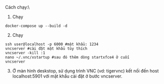Cách chạy:\
1. Chạy 
~~~
docker-compose up --build -d
~~~
2. Chạy 
~~~
ssh user@localhost -p 6000 #mật khẩu: 1234
vncserver #cài đặt mật khẩu tùy thích
vncserver -kill :1
nano ~/.vnc/xstartup #sau đó thêm dòng startxfce4 ở cuối
vncserver
~~~
3. Ở màn hình deskstop, sử dụng trình VNC (vd: tigervnc) kết nối đến host localhost:5901 với mật khẩu cài đặt ở bước vncserver.


